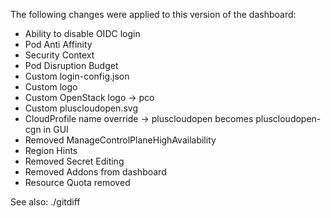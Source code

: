 The following changes were applied to this version of the dashboard:
- Ability to disable OIDC login
- Pod Anti Affinity
- Security Context
- Pod Disruption Budget
- Custom login-config.json
- Custom logo
- Custom OpenStack logo -> pco
- Custom pluscloudopen.svg
- CloudProfile name override -> pluscloudopen becomes pluscloudopen-cgn in GUI
- Removed ManageControlPlaneHighAvailability
- Region Hints
- Removed Secret Editing
- Removed Addons from dashboard
- Resource Quota removed

See also: ./gitdiff